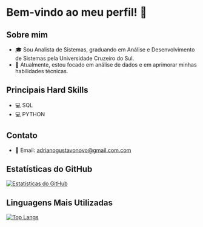 # Bem-vindo ao meu perfil! 👋

## Sobre mim
- 🎓 Sou Analista de Sistemas, graduando em Análise e Desenvolvimento de Sistemas pela Universidade Cruzeiro do Sul.
- 💼 Atualmente, estou focado em análise de dados e em aprimorar minhas habilidades técnicas.

## Principais Hard Skills
- 💻 SQL
- 💻 PYTHON

## Contato
- 📧 Email: [adrianogustavonovo@gmail.com.com](mailto:adrianogustavonovo@gmail.com)

## Estatísticas do GitHub
[![Estatísticas do GitHub](https://github-readme-stats.vercel.app/api?username=AdrianoGSM&show_icons=true&theme=radical)](https://github.com/AdrianoGSM)

## Linguagens Mais Utilizadas
[![Top Langs](https://github-readme-stats.vercel.app/api/top-langs/?username=AdrianoGSM&layout=compact&theme=radical)](https://github.com/AdrianoGSM)
